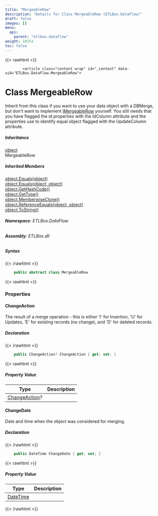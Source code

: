 ```yaml
---
title: "MergeableRow"
description: "Details for Class MergeableRow (ETLBox.DataFlow)"
draft: false
images: []
menu:
  api:
    parent: "etlbox.dataflow"
weight: 10151
toc: false
---
```


{{< rawhtml >}}

            <article class="content wrap" id="_content" data-uid="ETLBox.DataFlow.MergeableRow">
  <h1 id="ETLBox_DataFlow_MergeableRow" data-uid="ETLBox.DataFlow.MergeableRow" class="text-break">Class MergeableRow
</h1>
  <div class="markdown level0 summary"><p>Inherit from this class if you want to use your data object with a DBMerge,
but don't want to implement <a class="xref" href="/api/etlbox/imergeablerow">IMergeableRow</a> yourself.
You still needs that you have flagged the id properties with the IdColumn attribute
and the properties use to identify equal object flagged with the UpdateColumn attribute.</p>
</div>
  <div class="markdown level0 conceptual"></div>
  <div class="inheritance">
    <h5>Inheritance</h5>
    <div class="level0"><a class="xref" href="https://learn.microsoft.com/dotnet/api/system.object">object</a></div>
    <div class="level1"><span class="xref">MergeableRow</span></div>
  </div>
  <div class="inheritedMembers">
    <h5>Inherited Members</h5>
    <div>
      <a class="xref" href="https://learn.microsoft.com/dotnet/api/system.object.equals#system-object-equals(system-object)">object.Equals(object)</a>
    </div>
    <div>
      <a class="xref" href="https://learn.microsoft.com/dotnet/api/system.object.equals#system-object-equals(system-object-system-object)">object.Equals(object, object)</a>
    </div>
    <div>
      <a class="xref" href="https://learn.microsoft.com/dotnet/api/system.object.gethashcode">object.GetHashCode()</a>
    </div>
    <div>
      <a class="xref" href="https://learn.microsoft.com/dotnet/api/system.object.gettype">object.GetType()</a>
    </div>
    <div>
      <a class="xref" href="https://learn.microsoft.com/dotnet/api/system.object.memberwiseclone">object.MemberwiseClone()</a>
    </div>
    <div>
      <a class="xref" href="https://learn.microsoft.com/dotnet/api/system.object.referenceequals">object.ReferenceEquals(object, object)</a>
    </div>
    <div>
      <a class="xref" href="https://learn.microsoft.com/dotnet/api/system.object.tostring">object.ToString()</a>
    </div>
  </div>
<h6><strong>Namespace</strong>: ETLBox.DataFlow</h6>
  <h6><strong>Assembly</strong>: ETLBox.dll</h6>
  <h5 id="ETLBox_DataFlow_MergeableRow_syntax">Syntax</h5>
{{< /rawhtml >}}

```C#
    public abstract class MergeableRow
```

{{< rawhtml >}}
  <h3 id="properties">Properties
</h3>
  <a id="ETLBox_DataFlow_MergeableRow_ChangeAction_" data-uid="ETLBox.DataFlow.MergeableRow.ChangeAction*"></a>
  <h4 id="ETLBox_DataFlow_MergeableRow_ChangeAction" data-uid="ETLBox.DataFlow.MergeableRow.ChangeAction">ChangeAction</h4>
  <div class="markdown level1 summary"><p>The result of a merge operation - this is either 'I' for Insertion,
'U' for Updates, 'E' for existing records (no change), and 'D' for deleted records.</p>
</div>
  <div class="markdown level1 conceptual"></div>
  <h5 class="declaration">Declaration</h5>
{{< /rawhtml >}}

```C#
    public ChangeAction? ChangeAction { get; set; }
```

{{< rawhtml >}}
  <h5 class="propertyValue">Property Value</h5>
  <table class="table table-bordered table-condensed">
    <thead>
      <tr>
        <th>Type</th>
        <th>Description</th>
      </tr>
    </thead>
    <tbody>
      <tr>
        <td><a class="xref" href="/api/etlbox/changeaction">ChangeAction</a>?</td>
        <td></td>
      </tr>
    </tbody>
  </table>
  <a id="ETLBox_DataFlow_MergeableRow_ChangeDate_" data-uid="ETLBox.DataFlow.MergeableRow.ChangeDate*"></a>
  <h4 id="ETLBox_DataFlow_MergeableRow_ChangeDate" data-uid="ETLBox.DataFlow.MergeableRow.ChangeDate">ChangeDate</h4>
  <div class="markdown level1 summary"><p>Date and time when the object was considered for merging.</p>
</div>
  <div class="markdown level1 conceptual"></div>
  <h5 class="declaration">Declaration</h5>
{{< /rawhtml >}}

```C#
    public DateTime ChangeDate { get; set; }
```

{{< rawhtml >}}
  <h5 class="propertyValue">Property Value</h5>
  <table class="table table-bordered table-condensed">
    <thead>
      <tr>
        <th>Type</th>
        <th>Description</th>
      </tr>
    </thead>
    <tbody>
      <tr>
        <td><a class="xref" href="https://learn.microsoft.com/dotnet/api/system.datetime">DateTime</a></td>
        <td></td>
      </tr>
    </tbody>
  </table>

{{< /rawhtml >}}
